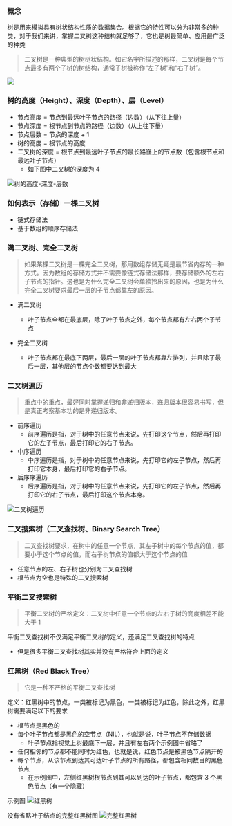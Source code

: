 ### 概念

树是用来模拟具有树状结构性质的数据集合。根据它的特性可以分为非常多的种类，对于我们来讲，掌握二叉树这种结构就足够了，它也是树最简单、应用最广泛的种类

> 二叉树是一种典型的树树状结构。如它名字所描述的那样，二叉树是每个节点最多有两个子树的树结构，通常子树被称作“左子树”和“右子树”。

![](https://i.loli.net/2019/08/18/3HdPxIMFOQv9yEz.jpg)

### 树的高度（Height）、深度（Depth）、层（Level）

- 节点高度 = 节点到最远叶子节点的路径（边数）（从下往上量）
- 节点深度 = 根节点到节点的路径（边数）（从上往下量）
- 节点层数 = 节点的深度 + 1
- 树的高度 = 根节点的高度
- 二叉树的深度 = 根节点到最远叶子节点的最长路径上的节点数（包含根节点和最远叶子节点）
  - 如下图中二叉树的深度为 4

<img :src="withBase('/树的高度-深度-层数.png')" alt="树的高度-深度-层数" />

### 如何表示（存储）一棵二叉树

- 链式存储法
- 基于数组的顺序存储法

### 满二叉树、完全二叉树

> 如果某棵二叉树是一棵完全二叉树，那用数组存储无疑是最节省内存的一种方式。因为数组的存储方式并不需要像链式存储法那样，要存储额外的左右子节点的指针。这也是为什么完全二叉树会单独拎出来的原因，也是为什么完全二叉树要求最后一层的子节点都靠左的原因。

- 满二叉树
  - 叶子节点全都在最底层，除了叶子节点之外，每个节点都有左右两个子节点
- 完全二叉树

  - 叶子节点都在最底下两层，最后一层的叶子节点都靠左排列，并且除了最后一层，其他层的节点个数都要达到最大

### 二叉树遍历

> 重点中的重点，最好同时掌握递归和非递归版本，递归版本很容易书写，但是真正考察基本功的是非递归版本。

- 前序遍历
  - 前序遍历是指，对于树中的任意节点来说，先打印这个节点，然后再打印它的左子节点，最后打印它的右子节点。
- 中序遍历
  - 中序遍历是指，对于树中的任意节点来说，先打印它的左子节点，然后再打印它本身，最后打印它的右子节点。
- 后序序遍历
  - 后序遍历是指，对于树中的任意节点来说，先打印它的左子节点，然后再打印它的右子节点，最后打印这个节点本身。

<img :src="withBase('/二叉树遍历.png')" alt="二叉树遍历" />

### 二叉搜索树（二叉查找树、Binary Search Tree）

> 二叉查找树要求，在树中的任意一个节点，其左子树中的每个节点的值，都要小于这个节点的值，而右子树节点的值都大于这个节点的值

- 任意节点的左、右子树也分别为二叉查找树
- 根节点为空也是特殊的二叉搜索树

### 平衡二叉搜索树

> 平衡二叉树的严格定义：二叉树中任意一个节点的左右子树的高度相差不能大于 1

平衡二叉查找树不仅满足平衡二叉树的定义，还满足二叉查找树的特点

- 但是很多平衡二叉查找树其实并没有严格符合上面的定义

### 红黑树（Red Black Tree）

> 它是一种不严格的平衡二叉查找树

定义：红黑树中的节点，一类被标记为黑色，一类被标记为红色，除此之外，红黑树需要满足以下的要求

- 根节点是黑色的
- 每个叶子节点都是黑色的空节点（NIL），也就是说，叶子节点不存储数据
  - 叶子节点指视觉上树最底下一层，并且有左右两个示例图中省略了
- 任何相邻的节点都不能同时为红色，也就是说，红色节点是被黑色节点隔开的
- 每个节点，从该节点到达其可达叶子节点的所有路径，都包含相同数目的黑色节点
  - 在示例图中，左侧红黑树根节点到其可以到达的叶子节点，都包含 3 个黑色节点（有一个隐藏）

示例图
<img :src="withBase('/红黑树.png')" alt="红黑树" />

没有省略叶子结点的完整红黑树图
<img :src="withBase('/完整红黑树.jpg')" alt="完整红黑树" />

<script setup>
import { withBase } from 'vitepress'
</script>
